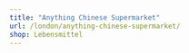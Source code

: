 ```yaml
---
title: "Anything Chinese Supermarket"
url: /london/anything-chinese-supermarket/
shop: Lebensmittel
---
```

